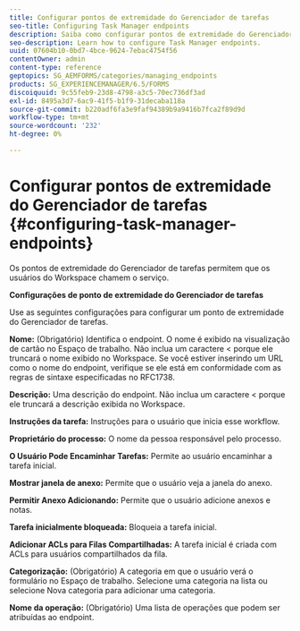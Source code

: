 ```yaml
---
title: Configurar pontos de extremidade do Gerenciador de tarefas
seo-title: Configuring Task Manager endpoints
description: Saiba como configurar pontos de extremidade do Gerenciador de tarefas.
seo-description: Learn how to configure Task Manager endpoints.
uuid: 07604b10-0bd7-4bce-9624-7ebac4754f56
contentOwner: admin
content-type: reference
geptopics: SG_AEMFORMS/categories/managing_endpoints
products: SG_EXPERIENCEMANAGER/6.5/FORMS
discoiquuid: 9c55feb9-23d8-4798-a3c5-70ec736df3ad
exl-id: 8495a3d7-6ac9-41f5-b1f9-31decaba118a
source-git-commit: b220adf6fa3e9faf94389b9a9416b7fca2f89d9d
workflow-type: tm+mt
source-wordcount: '232'
ht-degree: 0%

---
```


# Configurar pontos de extremidade do Gerenciador de tarefas {#configuring-task-manager-endpoints}

Os pontos de extremidade do Gerenciador de tarefas permitem que os usuários do Workspace chamem o serviço.

**Configurações de ponto de extremidade do Gerenciador de tarefas**

Use as seguintes configurações para configurar um ponto de extremidade do Gerenciador de tarefas.

**Nome:** (Obrigatório) Identifica o endpoint. O nome é exibido na visualização de cartão no Espaço de trabalho. Não inclua um caractere &lt; porque ele truncará o nome exibido no Workspace. Se você estiver inserindo um URL como o nome do endpoint, verifique se ele está em conformidade com as regras de sintaxe especificadas no RFC1738.

**Descrição:** Uma descrição do endpoint. Não inclua um caractere &lt; porque ele truncará a descrição exibida no Workspace.

**Instruções da tarefa:** Instruções para o usuário que inicia esse workflow.

**Proprietário do processo:** O nome da pessoa responsável pelo processo.

**O Usuário Pode Encaminhar Tarefas:** Permite ao usuário encaminhar a tarefa inicial.

**Mostrar janela de anexo:** Permite que o usuário veja a janela do anexo.

**Permitir Anexo Adicionando:** Permite que o usuário adicione anexos e notas.

**Tarefa inicialmente bloqueada:** Bloqueia a tarefa inicial.

**Adicionar ACLs para Filas Compartilhadas:** A tarefa inicial é criada com ACLs para usuários compartilhados da fila.

**Categorização:** (Obrigatório) A categoria em que o usuário verá o formulário no Espaço de trabalho. Selecione uma categoria na lista ou selecione Nova categoria para adicionar uma categoria.

**Nome da operação:** (Obrigatório) Uma lista de operações que podem ser atribuídas ao endpoint.

